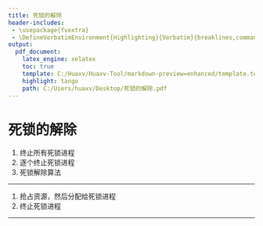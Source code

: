```yaml
---
title: 死锁的解除
header-includes:
 - \usepackage{fvextra}
 - \DefineVerbatimEnvironment{Highlighting}{Verbatim}{breaklines,commandchars=\\\{\}}
output:
  pdf_document:
    latex_engine: xelatex
    toc: true
    template: C:/Huaxv/Huaxv-Tool/markdown-preview=enhanced/template.tex
    highlight: tango
    path: C:/Users/huaxv/Desktop/死锁的解除.pdf
---
```


# 死锁的解除

1. 终止所有死锁进程
2. 逐个终止死锁进程
3. 死锁解除算法

---

1. 抢占资源，然后分配给死锁进程
2. 终止死锁进程

---


